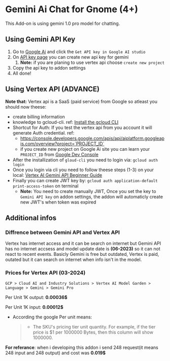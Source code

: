 # Gemini Ai Chat for Gnome (4+)

This Add-on is using gemini 1.0 pro model for chatting.

## Using Gemini API Key

1. Go to [Google Ai](https://ai.google.dev/) and click the `Get API key in Google AI studio`
2. On [API key page](https://aistudio.google.com/app/apikey) you can create new api key for gemini
   1. **Note:** if you are planing to use vertex api choose `create new project`
3. Copy the api key to addon settings
4. All done!

## Using Vertex API (ADVANCE)

**Note that:** Vertex api is a SaaS (paid service) from Google so atleast you should now theese:

* create billing information
* knowledge to gcloud-cli. ref: [Install the gcloud CLI](https://cloud.google.com/sdk/docs/install)
* Shortcut for Auth: If you test the vertex api from you account it will generate Auth credential. ref:
  * https://console.developers.google.com/apis/api/aiplatform.googleapis.com/overview?project=`PROJECT_ID`
  * if you create new project on Google Ai site you can learn your `PROJECT_ID` from [Google Dev Console](https://console.cloud.google.com/cloud-resource-manager)
* After the installization of `gloud-cli` you need to login via: `gcloud auth login`
* Once you login via cli you need to follow theese steps (1-3) on your local: [Vertex AI Gemini API Beginner Guide](https://cloud.google.com/vertex-ai/generative-ai/docs/start/quickstarts/quickstart-multimodal?cloudshell=true#gemini-beginner-samples-drest)
* Finally you can create JWT key by: `gcloud auth application-default print-access-token` on terminal
  * **Note:** You need to create manually JWT, Once you set the key to `Gemini API key` on addon settings, the addon will automaticly create new JWT's when token was expired

## Additional infos

### Diffrence between Gemini API and Vertex API

Vertex has internet access and it can be search on internet but Gemini API has no internet accsess and model update date is **(06-2023)** so it can not react to recent events. Basicly Gemini is free but outdated, Vertex is paid, outated but it can search  on internet when info isn't in the model.

### Prices for Vertex API (03-2024)

`GCP > Cloud AI and Industry Solutions > Vertex AI Model Garden > Language > Gemini > Gemini Pro`

Per Unit 1K output: **0.00036$**

Per Unit 1K input: **0.00012$**

* According the google Per unit means:
  > * The SKU's pricing tier unit quantity. For example, if the tier price is \$1 per 1000000 Bytes, then this column will show 1000000.

**For referance**: when i developing this addon i send 248 request(it means 248 input and 248 output) and cost was **0.019$**

